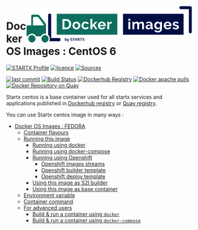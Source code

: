 <img align="right" src="https://raw.githubusercontent.com/startxfr/docker-images/master/travis/logo-small.svg?sanitize=true">

# Docker OS Images : CentOS 6

[![STARTX Profile](https://img.shields.io/badge/provider-startx-green.svg)](https://github.com/startxfr) [![licence](https://img.shields.io/github/license/startxfr/docker-images.svg)](https://github.com/startxfr/docker-images) [![Sources](https://img.shields.io/badge/startxfr-docker--images-blue.svg)](https://github.com/startxfr/docker-images/tree/master/OS/)

[![last commit](https://img.shields.io/github/last-commit/startxfr/docker-images.svg)](https://github.com/startxfr/docker-images) [![Build Status](https://travis-ci.org/startxfr/docker-images.svg?branch=master)](https://travis-ci.org/startxfr/docker-images) [![Dockerhub Registry](https://img.shields.io/docker/build/startx/centos.svg)](https://hub.docker.com/r/startx/centos) [![Docker apache pulls](https://img.shields.io/docker/pulls/startx/centos)](https://hub.docker.com/r/startx/centos) [![Docker Repository on Quay](https://quay.io/repository/startx/apache/status "Docker Repository on Quay")](https://quay.io/repository/startx/apache)

Startx centos is a base container used for all startx services and applications published in
[Dockerhub registry](https://hub.docker.com/u/startx) or [Quay registry](https://quay.io/repository/startx).

You can use Startx centos image in many ways :

- [Docker OS Images : FEDORA](https://docker-images.readthedocs.io/en/latest/OS/centos#docker-os-images--centos)
  - [Container flavours](https://docker-images.readthedocs.io/en/latest/OS/centos#container-flavours)
  - [Running this image](https://docker-images.readthedocs.io/en/latest/OS/centos#running-this-image)
    - [Running using docker](https://docker-images.readthedocs.io/en/latest/OS/centos#running-using-docker)
    - [Running using docker-compose](https://docker-images.readthedocs.io/en/latest/OS/centos#running-using-docker-compose)
    - [Running using Openshift](https://docker-images.readthedocs.io/en/latest/OS/centos#running-using-openshift)
      - [Openshift images streams](https://docker-images.readthedocs.io/en/latest/OS/centos#openshift-images-streams)
      - [Openshift builder template](https://docker-images.readthedocs.io/en/latest/OS/centos#openshift-builder-template)
      - [Openshift deploy template](https://docker-images.readthedocs.io/en/latest/OS/centos#openshift-deploy-template)
    - [Using this image as S2I builder](https://docker-images.readthedocs.io/en/latest/OS/centos#using-this-image-as-s2i-builder)
    - [Using this image as base container](https://docker-images.readthedocs.io/en/latest/OS/centos#using-this-image-as-base-container)
  - [Environment variable](https://docker-images.readthedocs.io/en/latest/OS/centos#environment-variable)
  - [Container command](https://docker-images.readthedocs.io/en/latest/OS/centos#container-command)
  - [For advanced users](https://docker-images.readthedocs.io/en/latest/OS/centos#for-advanced-users)
    - [Build & run a container using `docker`](https://docker-images.readthedocs.io/en/latest/OS/centos#build--run-a-container-using-docker)
    - [Build & run a container using `docker-compose`](https://docker-images.readthedocs.io/en/latest/OS/centos#build--run-a-container-using-docker-compose)
